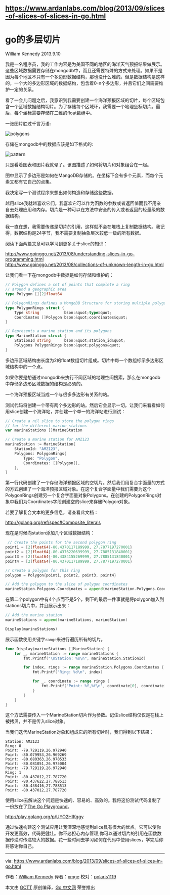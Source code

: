## https://www.ardanlabs.com/blog/2013/09/slices-of-slices-of-slices-in-go.html

# go的多层切片

William Kennedy 2013.9.10

我是一名程序员，我的工作内容是为美国不同的地区的海洋天气预报结果做展示。这些区域数据需要存储在mongodb中，而且还需要特殊的方式来处理。如果不是因为每个地区不只有一个多边形数据结构，那也没什么难的。但是数据结构是这样的，一个大的多边形区域的数据结构，包含着0-n个多边形，并且它们之间需要维护一定的关系。

看了一会儿问题之后，我意识到我需要创建一个海洋预报区域的切片，每个区域包含一个区域数据结构切片。为了存储每个区域环，我需要一个地理坐标切片。最后，每个坐标需要存储在二维的float数组中。

一张图片胜过千言万语:

![polygons](https://www.ardanlabs.com/images/goinggo/Screen+Shot+2013-09-04+at+5.02.55+PM.png)

存储在mongodb中的数据应该是如下格式的:

![pattern](https://www.ardanlabs.com/images/goinggo/Screen+Shot+2013-09-10+at+3.46.19+PM.png)

只是看着图表和图片我就晕了。该图描述了如何将切片和对象组合在一起。

图中显示了多边形是如何在MangoDB存储的。在坐标下会有多个元素，而每个元素又都有它自己的点集。

我决定写一个测试程序来想出如何构造和存储这些数据。

越用slice我就越喜欢它们。我喜欢它可以作为函数的参数或者返回值而我不用亲自去处理应用和内存。切片是一种可以在方法中安全的传入或者返回的轻量级的数据结构。

我一直在想，我需要传递是切片的引用，这样就不会在堆栈上复制数据结构。我记得，数据结构是24字节，我不需要复制抽象层次较低一级的所有数据。

阅读下面两篇文章可以学习到更多关于slice的知识：

http://www.goinggo.net/2013/08/understanding-slices-in-go-programming.html<br>
http://www.goinggo.net/2013/08/collections-of-unknown-length-in-go.html

让我们看一下在mongodb中数据是如何存储和维护的：

```go
// Polygon defines a set of points that complete a ring
// around a geographic area
type Polygon [][2]float64

// PolygonRings defines a MongoDB Structure for storing multiple polygon rings
type PolygonRings struct {
    Type string           bson:&quot;type&quot;
    Coordinates []Polygon bson:&quot;coordinates&quot;
}

// Represents a marine station and its polygons
type MarineStation struct {
    StationId string      bson:&quot;station_id&quot;
    Polygons PolygonRings bson:&quot;polygons&quot;
}
```

多边形区域结构由长度为2的float数组切片组成。切片中每一个数组标示多边形区域结构中的一个点。

如果你要是想通过mongodb来执行不同区域的地理空间搜索，那么在mongodb中存储多边形区域数据的结构是必须的。

一个海洋预报区域当成一个与很多多边形有关系的站。

测试代码将创建一个带有两个多边形的站。然后它会显示一切。让我们来看看如何用slice创建一个海洋站，并创建一个单一的海洋站进行测试：

```go
// Create a nil slice to store the polygon rings
// for the different marine stations
var marineStations []MarineStation

// Create a marine station for AMZ123
marineStation := MarineStation{
    StationId: "AMZ123",
    Polygons: PolygonRings{
        Type: "Polygon",
        Coordinates: []Polygon{},
    },
}
```

第一行代码创建了一个存储海洋预报区域的空切片。然后我们用复合字面量的方式的方式创建了一个海洋预报区域对象。在这个复合字面量中我们需要为这个PolygonRings创建另一个复合字面量对象Polygons。在创建的PolygonRings对象中我们为Coordinates字段创建空的slice来存储Polygon对象。

若要了解复合文本的更多信息，请查看此文档：

http://golang.org/ref/spec#Composite_literals
 
现在是时候向station添加几个区域数据结构：
 
```go
 // Create the points for the second polygon ring
point1 = [2]float64{-80.4370117189999, 27.7877197270001}
point2 = [2]float64{-80.4376220699999, 27.7885131840001}
point3 = [2]float64{-80.4384155269999, 27.7885131840001}
point4 = [2]float64{-80.4370117189999, 27.7877197270001}

// Create a polygon for this ring
polygon = Polygon{point1, point2, point3, point4}

// Add the polygon to the slice of polygon coordinates
marineStation.Polygons.Coordinates = append(marineStation.Polygons.Coordinates, polygon)
 ```
 
在第二个polygon中有4个点而不是5个，剩下的最后一件事就是将polygon加入到stations切片中，并且展示出来：

```go
// Add the marine station
marineStations = append(marineStations, marineStation)

Display(marineStations)
```

展示函数使用关键字`range`来进行遍历所有的切片。

```go
func Display(marineStations []MarineStation) {
    for _, marineStation := range marineStations {
        fmt.Printf("\nStation: %s\n", marineStation.StationId)

        for index, rings := range marineStation.Polygons.Coordinates {
            fmt.Printf("Ring: %d\n", index)

            for _, coordinate := range rings {
                fmt.Printf("Point: %f,%f\n", coordinate[0], coordinate[1])
            }
        }
    }
}
```

这个方法需要传入一个MarineStation切片作为参数。记住slice结构仅仅是在栈上被拷贝，并不是传入slice对象。

当我们迭代MarineStation对象和组成它的所有切片时，我们得到以下结果：

```
Station: AMZ123
Ring: 0
Point: -79.729119,26.972940
Point: -80.079953,26.969269
Point: -80.080363,26.970533
Point: -80.081051,26.975004
Point: -79.729119,26.972940
Ring: 1
Point: -80.437012,27.787720
Point: -80.437622,27.788513
Point: -80.438416,27.788513
Point: -80.437012,27.787720
```

使用slice去解决这个问题是快速的、容易的、高效的。我将这份测试代码复制了一份放在了[The Go Playground](https://play.golang.org/)。

http://play.golang.org/p/UYO2HIKggy

通过快速构建这个测试应用让我深深地感觉到slice具有很大的优点。它可以使你开发更高效，代码更健壮。你不必担心内存管理,你可以通过切片的引用在函数数据传递时传递较大的数据。花一些时间去学习如何在代码中使用slices，学完后你将感谢你自己。

---

via: https://www.ardanlabs.com/blog/2013/09/slices-of-slices-of-slices-in-go.html

作者：[William Kennedy](https://github.com/ardanlabs/gotraining)
译者：[xmge](https://github.com/xmge)
校对：[polaris1119](https://github.com/polaris1119)

本文由 [GCTT](https://github.com/studygolang/GCTT) 原创编译，[Go 中文网](https://studygolang.com/) 荣誉推出
